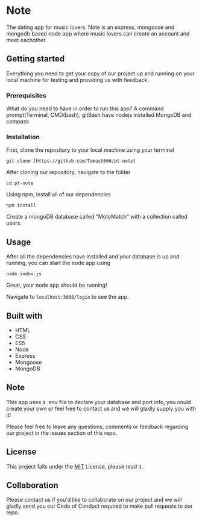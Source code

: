 # Note
The dating app for music lovers.
Note is an express, mongoose and mongodb based node app where music lovers can create an account and meet eachother.

## Getting started
Everything you need to get your copy of our project up and running on your local machine for testing and providing us with feedback.

### Prerequisites
What do you need to have in order to run this app?
A command prompt(Terminal, CMD(bash), gitBash
have nodejs installed
MongoDB and compass

### Installation
First, clone the repository to your local machine using your terminal

`git clone [https://github.com/TomasS666/pt-note]`

After cloning our repository, navigate to the folder

`cd pt-note`

Using npm, install all of our dependencies 

`npm install`

Create a mongoDB database called "MotoMatch" with a collection called users.

## Usage

After all the dependencies have installed and your database is up and running, you can start the node app using

`node index.js`

Great, your node app should be running!

Navigate to `localhost:3008/login` to see the app.

## Built with

* HTML
* CSS
* ES5
* Node
* Express
* Mongoose
* MongoDB

## Note

This app uses a .env file to declare your database and port info, you could create your own or feel free to contact us and we will gladly supply you with it!

Please feel free to leave any questions, comments or feedback regarding our project in the issues section of this repo.

## License
This project falls under the [MIT](https://choosealicense.com/licenses/mit/) License, please read it.

## Collaboration

Please contact us if you'd like to collaborate on our project and we will gladly send you our Code of Conduct required to make pull requests to our repo.
